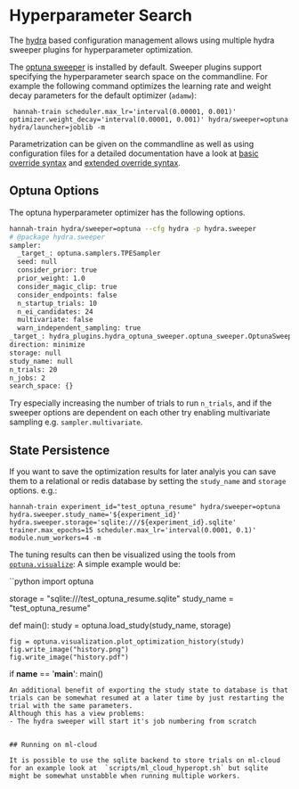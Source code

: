 # Hyperparameter Search

The [hydra](https://hydra.cc) based configuration management allows using multiple hydra sweeper plugins for hyperparameter optimization.

The [optuna sweeper](https://hydra.cc/docs/next/plugins/optuna_sweeper/) is installed by default. Sweeper plugins support specifying the
hyperparameter search space on the commandline. For example the following command optimizes the learning rate and weight decay parameters
for the default optimizer (`adamw`):

     hannah-train scheduler.max_lr='interval(0.00001, 0.001)' optimizer.weight_decay='interval(0.00001, 0.001)' hydra/sweeper=optuna hydra/launcher=joblib -m

Parametrization can be given on the commandline as well as using configuration files for a detailed documentation have a look at  [basic override syntax](https://hydra.cc/docs/advanced/override_grammar/basic)  and [extended override syntax](https://hydra.cc/docs/advanced/override_grammar/extended).


## Optuna Options

The optuna hyperparameter optimizer has the following options.

```bash
hannah-train hydra/sweeper=optuna --cfg hydra -p hydra.sweeper
# @package hydra.sweeper
sampler:
  _target_: optuna.samplers.TPESampler
  seed: null
  consider_prior: true
  prior_weight: 1.0
  consider_magic_clip: true
  consider_endpoints: false
  n_startup_trials: 10
  n_ei_candidates: 24
  multivariate: false
  warn_independent_sampling: true
_target_: hydra_plugins.hydra_optuna_sweeper.optuna_sweeper.OptunaSweeper
direction: minimize
storage: null
study_name: null
n_trials: 20
n_jobs: 2
search_space: {}
```

Try especially increasing the number of trials to run `n_trials`, and if the sweeper options are dependent on each other try enabling multivariate sampling e.g. `sampler.multivariate`.

## State Persistence

If you want to save the optimization results for later analyis you can save them to a relational or redis database by setting
the `study_name` and `storage` options. e.g.:

```
hannah-train experiment_id="test_optuna_resume" hydra/sweeper=optuna hydra.sweeper.study_name='${experiment_id}' hydra.sweeper.storage='sqlite:///${experiment_id}.sqlite'  trainer.max_epochs=15 scheduler.max_lr='interval(0.0001, 0.1)' module.num_workers=4 -m
```

The tuning results can then be visualized using the tools from [`optuna.visualize`](https://optuna.readthedocs.io/en/stable/search.html?q=visualize&check_keywords=yes&area=default#):
A simple example would be:

``python
import optuna

storage = "sqlite:///test_optuna_resume.sqlite"
study_name = "test_optuna_resume"

def main():
    study = optuna.load_study(study_name, storage)

    fig = optuna.visualization.plot_optimization_history(study)
    fig.write_image("history.png")
    fig.write_image("history.pdf")


if __name__ == '__main__':
    main()
```
An additional benefit of exporting the study state to database is that trials can be somewhat resumed at a later time by just restarting the trial with the same parameters.
Although this has a view problems:
- The hydra sweeper will start it's job numbering from scratch


## Running on ml-cloud

It is possible to use the sqlite backend to store trials on ml-cloud for an example look at  `scripts/ml_cloud_hyperopt.sh` but sqlite might be somewhat unstabble when running multiple workers.
